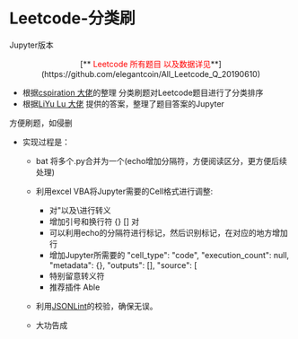 # Leetcode-分类刷
Jupyter版本

<p align="center">[**<font color=red> Leetcode 所有题目 以及数据详见</font>**](https://github.com/elegantcoin/All_Leetcode_Q_20190610)</p>

- 根据[cspiration 大佬](https://cspiration.com/leetcodeClassification)的整理 分类刷题对Leetcode题目进行了分类排序
- 根据[LiYu Lu 大佬](https://github.com/luliyucoordinate/Leetcode) 提供的答案，整理了题目答案的Jupyter

方便刷题，如侵删
- 实现过程是：
  - bat 将多个.py合并为一个(echo增加分隔符，方便阅读区分，更方便后续处理)
  - 利用excel VBA将Jupyter需要的Cell格式进行调整:
    - 对"以及\进行转义
    - 增加引号和换行符 {} [] 对
    - 可以利用echo的分隔符进行标记，然后识别标记，在对应的地方增加行
    - 增加Jupyter所需要的   "cell_type": "code", "execution_count": null, "metadata": {}, "outputs": [], "source": [
    - 特别留意转义符
    - 推荐插件 Able
    
  - 利用[JSONLint](https://jsonlint.com/)的校验，确保无误。
  - 大功告成

